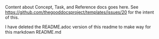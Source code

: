 Content about Concept, Task, and Reference docs goes here.
See https://github.com/thegooddocsproject/templates/issues/20 for the intent of this.

I have deleted the README.adoc version of this readme to make way for this markdown README.md
